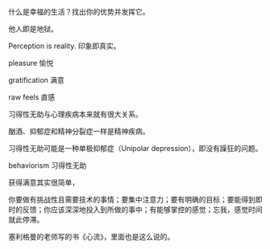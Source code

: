 什么是幸福的生活？找出你的优势并发挥它。

他人即是地狱。

Perception is reality. 印象即真实。

pleasure 愉悦

gratification 满意

raw feels 直感

习得性无助与心理疾病本来就有很大关系。

酗酒、抑郁症和精神分裂症一样是精神疾病。

习得性无助可能是一种单极抑郁症（Unipolar depression），即没有躁狂的问题。

behaviorism 习得性无助



获得满意其实很简单，

你要做有挑战性且需要技术的事情；要集中注意力；要有明确的目标；要能得到即时的反馈；你应该深深地投入到所做的事中；有能够掌控的感觉；忘我，感觉时间就此停滞。

塞利格曼的老师写的书《心流》，里面也是这么说的。
